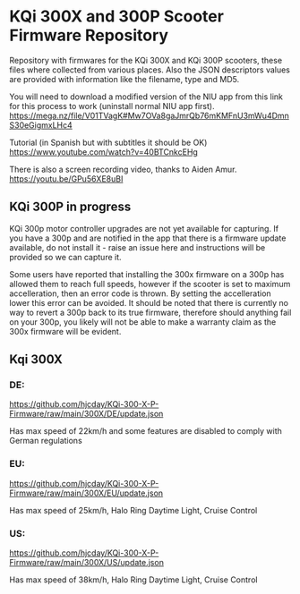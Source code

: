# KQi 300X and 300P Scooter Firmware Repository
Repository with firmwares for the KQi 300X and KQi 300P scooters, these files where collected from various places. Also the JSON descriptors values are provided with information like the filename, type and MD5.

You will need to download a modified version of the NIU app from this link for this process to work (uninstall normal NIU app first). https://mega.nz/file/V01TVagK#Mw7OVa8gaJmrQb76mKMFnU3mWu4DmnS30eGigmxLHc4 

Tutorial (in Spanish but with subtitles it should be OK) https://www.youtube.com/watch?v=40BTCnkcEHg

There is also a screen recording video, thanks to Aiden Amur.
https://youtu.be/GPu56XE8uBI

## KQi 300P in progress

KQi 300p motor controller upgrades are not yet available for capturing. If you have a 300p and are notified in the app that there is a firmware update available, do not install it - raise an issue here and instructions will be provided so we can capture it.

Some users have reported that installing the 300x firmware on a 300p has allowed them to reach full speeds, however if the scooter is set to maximum accelleration, then an error code is thrown.
By setting the accelleration lower this error can be avoided. 
It should be noted that there is currently no way to revert a 300p back to its true firmware, therefore should anything fail on your 300p, you likely will not be able to make a warranty claim as the 300x firmware will be evident.

## Kqi 300X

### DE: 

https://github.com/hjcday/KQi-300-X-P-Firmware/raw/main/300X/DE/update.json

Has max speed of 22km/h and some features are disabled to comply with German regulations

### EU:

https://github.com/hjcday/KQi-300-X-P-Firmware/raw/main/300X/EU/update.json

Has max speed of 25km/h, Halo Ring Daytime Light, Cruise Control

### US:

https://github.com/hjcday/KQi-300-X-P-Firmware/raw/main/300X/US/update.json

Has max speed of 38km/h, Halo Ring Daytime Light, Cruise Control

